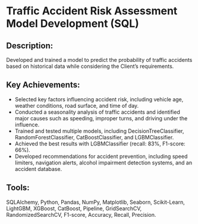 # Traffic Accident Risk Assessment Model Development (SQL)

## Description:  
Developed and trained a model to predict the probability of traffic accidents based on historical data while considering the Client’s requirements.  

## Key Achievements:  
- Selected key factors influencing accident risk, including vehicle age, weather conditions, road surface, and time of day.  
- Conducted a seasonality analysis of traffic accidents and identified major causes such as speeding, improper turns, and driving under the influence.  
- Trained and tested multiple models, including DecisionTreeClassifier, RandomForestClassifier, CatBoostClassifier, and LGBMClassifier.  
- Achieved the best results with LGBMClassifier (recall: 83%, F1-score: 66%).  
- Developed recommendations for accident prevention, including speed limiters, navigation alerts, alcohol impairment detection systems, and an accident database.  

## Tools:  
SQLAlchemy, Python, Pandas, NumPy, Matplotlib, Seaborn, Scikit-Learn, LightGBM, XGBoost, CatBoost, Pipeline, GridSearchCV, RandomizedSearchCV, F1-score, Accuracy, Recall, Precision.
